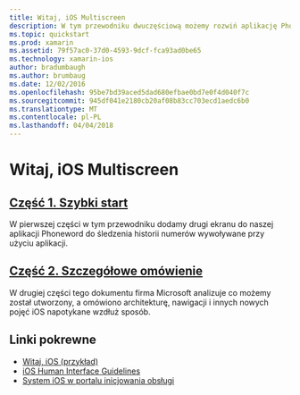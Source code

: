 ```yaml
---
title: Witaj, iOS Multiscreen
description: W tym przewodniku dwuczęściową możemy rozwiń aplikację Phoneword utworzone w Hello, iOS Podręcznik obsługi drugi ekranu. Wzdłuż sposób firma Microsoft będzie wprowadzenie wzorca projektowego Model-View-Controller, zaimplementować w naszym pierwszym nawigacji dla systemu iOS oraz opracowanie głębsze zrozumienie struktury aplikacji dla systemu iOS i funkcji.
ms.topic: quickstart
ms.prod: xamarin
ms.assetid: 79f57ac0-37d0-4593-9dcf-fca93ad0be65
ms.technology: xamarin-ios
author: bradumbaugh
ms.author: brumbaug
ms.date: 12/02/2016
ms.openlocfilehash: 95be7bd39aced5dad680efbae0bd7e0f4d040f7c
ms.sourcegitcommit: 945df041e2180cb20af08b83cc703ecd1aedc6b0
ms.translationtype: MT
ms.contentlocale: pl-PL
ms.lasthandoff: 04/04/2018
---
```

# <a name="hello-ios-multiscreen"></a>Witaj, iOS Multiscreen

##  <a name="part-1-quickstartiosget-startedhello-ios-multiscreenhello-ios-multiscreen-quickstartmd"></a>[Część 1. Szybki start](~/ios/get-started/hello-ios-multiscreen/hello-ios-multiscreen-quickstart.md)

W pierwszej części w tym przewodniku dodamy drugi ekranu do naszej aplikacji Phoneword do śledzenia historii numerów wywoływane przy użyciu aplikacji.

##  <a name="part-2-deep-diveiosget-startedhello-ios-multiscreenhello-ios-multiscreen-deepdivemd"></a>[Część 2. Szczegółowe omówienie](~/ios/get-started/hello-ios-multiscreen/hello-ios-multiscreen-deepdive.md)



W drugiej części tego dokumentu firma Microsoft analizuje co możemy został utworzony, a omówiono architekturę, nawigacji i innych nowych pojęć iOS napotykane wzdłuż sposób.


## <a name="related-links"></a>Linki pokrewne

- [Witaj, iOS (przykład)](https://developer.xamarin.com/samples/monotouch/Hello_iOS/)
- [iOS Human Interface Guidelines](http://developer.apple.com/library/ios/#documentation/UserExperience/Conceptual/MobileHIG/Introduction/Introduction.html)
- [System iOS w portalu inicjowania obsługi](https://developer.apple.com/ios/manage/overview/index.action)
